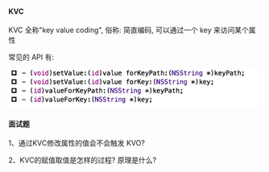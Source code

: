 #### KVC 


KVC 全称"key value coding", 俗称: 简直编码, 可以通过一个 key 来访问某个属性


常见的 API 有:

![](/assets/Snip20190106_2.png)




#### 面试题
1、通过KVC修改属性的值会不会触发 KVO?

2、KVC的赋值取值是怎样的过程? 原理是什么?
